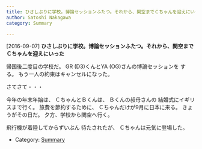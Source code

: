 ```yaml
---
title: ひさしぶりに学校。博論セッションふたつ。それから、関空までＣちゃんを迎えにいった
author: Satoshi Nakagawa
category: Summary

---
```


[2016-09-07] **ひさしぶりに学校。博論セッションふたつ。それから、関空までＣちゃんを迎えにいった** 

 帰国後二度目の学校だ。
GR (D3)くんとYA (OG)さんの博論セッションを
する。
もう一人の約束はキャンセルになった。

 さてさて・・・

 今年の年末年始は、
ＣちゃんとＢくんは、
Ｂくんの叔母さんの
結婚式にイギリスまで行く。
旅費を節約するために、
Ｃちゃんだけが9月に日本に来る。
きょうがその日だ。
夕方、学校から関空へ行く。

 飛行機が着陸してからずいぶん
待たされたが、
Ｃちゃんは元気に登場した。

- Category: [Summary](https://merapano.github.io/categories.html#Summary)

